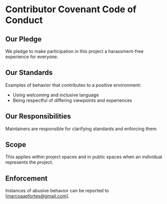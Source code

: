 # Contributor Covenant Code of Conduct

## Our Pledge
We pledge to make participation in this project a harassment-free experience for everyone.

## Our Standards
Examples of behavior that contributes to a positive environment:
- Using welcoming and inclusive language
- Being respectful of differing viewpoints and experiences

## Our Responsibilities
Maintainers are responsible for clarifying standards and enforcing them.

## Scope
This applies within project spaces and in public spaces when an individual represents the project.

## Enforcement
Instances of abusive behavior can be reported to [marcoaapfortes@gmail.com].